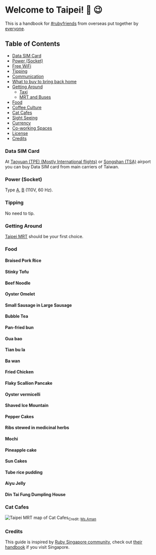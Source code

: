 # Welcome to Taipei! :wave: :wink:

This is a handbook for [#rubyfriends](https://twitter.com/search?q=%23rubyfriends) from overseas put together by [everyone](https://github.com/JuanitoFatas/taipei/graphs/contributors).

## Table of Contents

- [Data SIM Card](#data-sim-card)
- [Power (Socket)](#power-socket)
- [Free WiFi](#free-wifi)
- [Tipping](#tipping)
- [Communication](#communication)
- [What to buy to bring back home](#what-to-buy-to-bring-back-home)
- [Getting Around](#getting-around)
  - [Taxi](#taxi)
  - [MRT and Buses](#mrt-and-buses)
- [Food](#food)
- [Coffee Culture](#coffee-culture)
- [Cat Cafes](#cat-cafes)
- [Sight Seeing](#sight-seeing)
- [Currency](#currency)
- [Co-working Spaces](#co-working-spaces)
- [License](#license)
- [Credits](#credits)

### Data SIM Card

At [Taoyuan (TPE) (Mostly International flights)](http://www.taoyuan-airport.com) or [Songshan (TSA)](http://www.tsa.gov.tw/tsa/zh/home.aspx) airport you can buy Data SIM card from main carriers of Taiwan.

### Power (Socket)

Type [A][a-plug], [B][b-plug] (110V, 60 Hz).

[a-plug]: https://en.wikipedia.org/wiki/File:A_plug.jpg
[b-plug]: https://en.wikipedia.org/wiki/File:B_plug.jpg

### Tipping

No need to tip.

### Getting Around

[Taipei MRT](http://english.metro.taipei) should be your first choice.

### Food

#### Braised Pork Rice
#### Stinky Tofu
#### Beef Noodle
#### Oyster Omelet
#### Small Sausage in Large Sausage
#### Bubble Tea
#### Pan-fried bun
#### Gua bao
#### Tian bu la
#### Ba wan
#### Fried Chicken
#### Flaky Scallion Pancake
#### Oyster vermicelli
#### Shaved Ice Mountain
#### Pepper Cakes
#### Ribs stewed in medicinal herbs
#### Mochi
#### Pineapple cake
#### Sun Cakes
#### Tube rice pudding
#### Aiyu Jelly
#### Din Tai Fung Dumpling House

### Cat Cafes

![Taipei MRT map of Cat Cafes](https://cloud.githubusercontent.com/assets/1000669/8227495/799b3e3a-15da-11e5-9d92-c468dcd1cfc3.jpg)<sub>Credit: <a href="http://sping60.pixnet.net/blog/post/33007306" target="_blank">Ms.Aman</a>
</sub>

### Credits

This guide is inspired by [Ruby Singapore community](http://ruby.sg), check out [their handbook](https://github.com/rubysg/singapore) if you visit Singapore.
